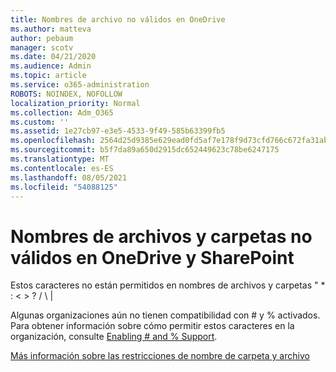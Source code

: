 ```yaml
---
title: Nombres de archivo no válidos en OneDrive
ms.author: matteva
author: pebaum
manager: scotv
ms.date: 04/21/2020
ms.audience: Admin
ms.topic: article
ms.service: o365-administration
ROBOTS: NOINDEX, NOFOLLOW
localization_priority: Normal
ms.collection: Adm_O365
ms.custom: ''
ms.assetid: 1e27cb97-e3e5-4533-9f49-585b63399fb5
ms.openlocfilehash: 2564d25d9385e629ead0fd5af7e178f9d73cfd766c672fa31abc493185786c76
ms.sourcegitcommit: b5f7da89a650d2915dc652449623c78be6247175
ms.translationtype: MT
ms.contentlocale: es-ES
ms.lasthandoff: 08/05/2021
ms.locfileid: "54088125"
---
```

# <a name="invalid-file-and-folder-names-in-onedrive-and-sharepoint"></a>Nombres de archivos y carpetas no válidos en OneDrive y SharePoint

Estos caracteres no están permitidos en nombres de archivos y carpetas " \* : \< \> ? / \ | 
  
Algunas organizaciones aún no tienen compatibilidad con # y % activados. Para obtener información sobre cómo permitir estos caracteres en la organización, consulte [Enabling # and % Support](https://go.microsoft.com/fwlink/?linkid=862611). 
  
[Más información sobre las restricciones de nombre de carpeta y archivo](https://go.microsoft.com/fwlink/?linkid=866430)
  

